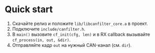 # Quick start
1. Скачайте релиз и положите `lib/libcanfilter_core.a` в проект.
2. Подключите `include/canfilter.h`.
3. В `main()` вызовите `cf_init(cfg, len)` и в RX callback вызывайте `cf_process(in, out, &dir)`.
4. Отправляйте кадр `out` на нужный CAN-канал (см. `dir`).
